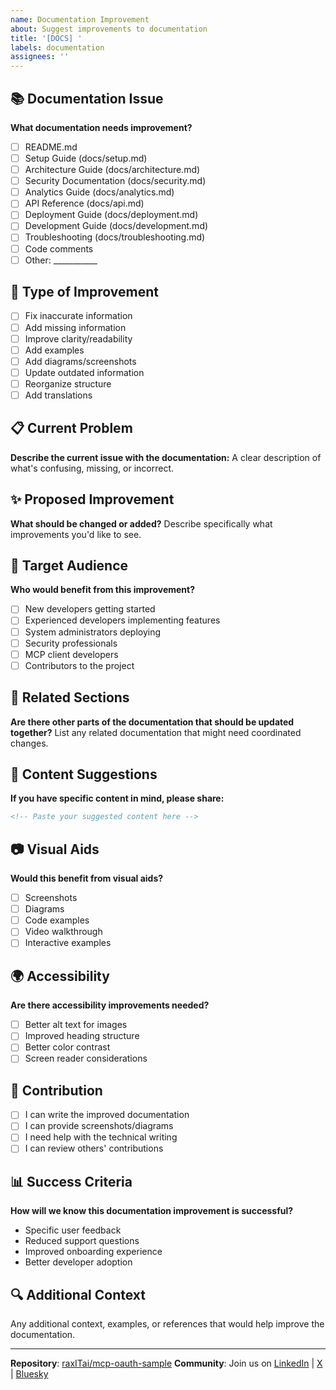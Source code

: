```yaml
---
name: Documentation Improvement
about: Suggest improvements to documentation
title: '[DOCS] '
labels: documentation
assignees: ''
---
```


## 📚 Documentation Issue

**What documentation needs improvement?**
- [ ] README.md
- [ ] Setup Guide (docs/setup.md)
- [ ] Architecture Guide (docs/architecture.md)
- [ ] Security Documentation (docs/security.md)
- [ ] Analytics Guide (docs/analytics.md)
- [ ] API Reference (docs/api.md)
- [ ] Deployment Guide (docs/deployment.md)
- [ ] Development Guide (docs/development.md)
- [ ] Troubleshooting (docs/troubleshooting.md)
- [ ] Code comments
- [ ] Other: ___________

## 🎯 Type of Improvement

- [ ] Fix inaccurate information
- [ ] Add missing information
- [ ] Improve clarity/readability
- [ ] Add examples
- [ ] Add diagrams/screenshots
- [ ] Update outdated information
- [ ] Reorganize structure
- [ ] Add translations

## 📋 Current Problem

**Describe the current issue with the documentation:**
A clear description of what's confusing, missing, or incorrect.

## ✨ Proposed Improvement

**What should be changed or added?**
Describe specifically what improvements you'd like to see.

## 👥 Target Audience

**Who would benefit from this improvement?**
- [ ] New developers getting started
- [ ] Experienced developers implementing features
- [ ] System administrators deploying
- [ ] Security professionals
- [ ] MCP client developers
- [ ] Contributors to the project

## 🔗 Related Sections

**Are there other parts of the documentation that should be updated together?**
List any related documentation that might need coordinated changes.

## 📝 Content Suggestions

**If you have specific content in mind, please share:**

```markdown
<!-- Paste your suggested content here -->
```

## 📷 Visual Aids

**Would this benefit from visual aids?**
- [ ] Screenshots
- [ ] Diagrams
- [ ] Code examples
- [ ] Video walkthrough
- [ ] Interactive examples

## 🌍 Accessibility

**Are there accessibility improvements needed?**
- [ ] Better alt text for images
- [ ] Improved heading structure
- [ ] Better color contrast
- [ ] Screen reader considerations

## 🤝 Contribution

- [ ] I can write the improved documentation
- [ ] I can provide screenshots/diagrams
- [ ] I need help with the technical writing
- [ ] I can review others' contributions

## 📊 Success Criteria

**How will we know this documentation improvement is successful?**
- Specific user feedback
- Reduced support questions
- Improved onboarding experience
- Better developer adoption

## 🔍 Additional Context

Any additional context, examples, or references that would help improve the documentation.

---

**Repository**: [raxITai/mcp-oauth-sample](https://github.com/raxITai/mcp-oauth-sample)
**Community**: Join us on [LinkedIn](https://www.linkedin.com/company/raxit-ai) | [X](https://x.com/raxit_ai) | [Bluesky](https://bsky.app/profile/raxit.ai)